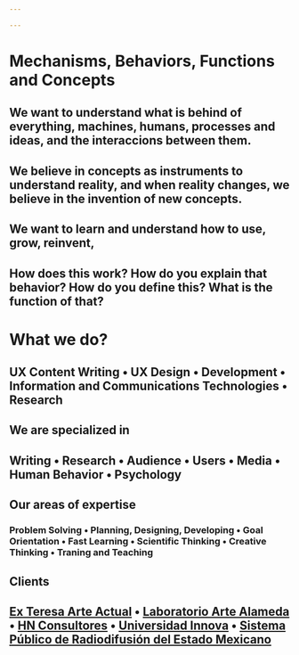 ```yaml
---

---
```

# Mechanisms, Behaviors, Functions and Concepts

## We want to understand what is behind of everything, machines, humans, processes and ideas, and the interaccions between them.

## We believe in concepts as instruments to understand reality, and when reality changes, we believe in the invention of new concepts.

## We want to learn and understand how to use, grow, reinvent,

## How does this work? How do you explain that behavior? How do you define this? What is the function of that?

# What we do?

## UX Content Writing • UX Design • Development • Information and Communications Technologies • Research

## We are specialized in

## Writing • Research • Audience • Users • Media • Human Behavior • Psychology

## Our areas of expertise

### Problem Solving • Planning, Designing, Developing • Goal Orientation • Fast Learning • Scientific Thinking • Creative Thinking • Traning and Teaching

## Clients

## [Ex Teresa Arte Actual](http://www.exteresa.bellasartes.gob.mx/)  • [Laboratorio Arte Alameda](http://www.artealameda.bellasartes.gob.mx/) • [HN Consultores](https://hnconsultores.com) • [Universidad Innova](https://innova.edu.mx) • [Sistema Público de Radiodifusión del Estado Mexicano](http://www.spr.gob.mx/)